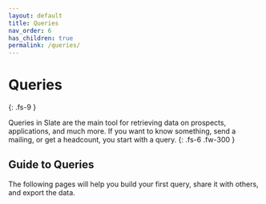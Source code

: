 ```yaml
---
layout: default
title: Queries
nav_order: 6
has_children: true
permalink: /queries/
---
```


# Queries
{: .fs-9 }

Queries in Slate are the main tool for retrieving data on prospects, applications, and much more. If you want to know something, send a mailing, or get a headcount, you start with a query.
{: .fs-6 .fw-300 }

## Guide to Queries
The following pages will help you build your first query, share it with others, and export the data.
